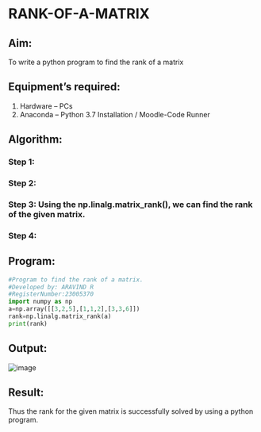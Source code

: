 # RANK-OF-A-MATRIX
## Aim:
To write a python program to find the rank of a matrix
## Equipment’s required:
1. 	Hardware – PCs
2. 	Anaconda – Python 3.7 Installation / Moodle-Code Runner
## Algorithm:
### Step 1: 
### Step 2: 
### Step 3: Using the np.linalg.matrix_rank(), we can find the rank of the given matrix.
### Step 4: 
## Program:
~~~python
#Program to find the rank of a matrix.
#Developed by: ARAVIND R
#RegisterNumber:23005370
import numpy as np
a=np.array([[3,2,5],[1,1,2],[3,3,6]])
rank=np.linalg.matrix_rank(a)
print(rank)
~~~
## Output:
![image](https://github.com/ARAVIND23005370/RANK-OF-A-MATRIX/assets/148514836/1f6cc3bb-46c6-409c-89a6-e834e6ec3c68)

## Result:
Thus the rank for the given matrix is successfully solved by  using a python program.

